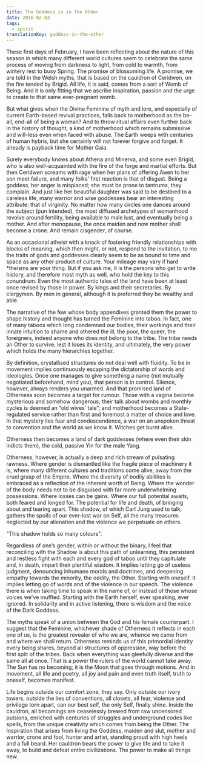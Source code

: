 ```yaml
---
title: The Goddess is in the Other
date: 2016-02-03
tags:
  - spirit
translationKey: goddess-in-the-other
---
```


These first days of February, I have been reflecting about the nature of this season in which many different world cultures seem to celebrate the same process of moving from darkness to light, from cold to warmth, from wintery rest to busy Spring. The promise of blossoming life. A promise, we are told in the Welsh myths, that is based on the cauldron of Ceridwen, on the fire tended by Brigid. All life, it is said, comes from a sort of Womb of Being. And it is only fitting that we ascribe inspiration, passion and the urge to create to that same ever-pregnant womb.

But what gives when the Divine Feminine of myth and lore, and especially of current Earth-based revival practices, falls back to motherhood as the be-all, end-all of being a woman? And to throw ritual affairs even further back in the history of thought, a kind of motherhood which remains submissive and will-less even when faced with abuse. The Earth weeps with centuries of human hybris, but she certainly will not forever forgive and forget. It already is payback time for Mother Gaia.

Surely everybody knows about Athena and Minerva, and some even Brigid, who is also well-acquainted with the fire of the forge and martial efforts. But then Ceridwen screams with rage when her plans of offering Awen to her son meet failure, and many folks’ first reaction is that of disgust. Being a goddess, her anger is misplaced; she must be prone to tantrums, they complain. And just like her beautiful daughter was said to be destined to a careless life, many warrior and wise goddesses bear an interesting attribute: that of virginity. No matter how many circles one dances around the subject (pun intended), the most diffused archetypes of womanhood revolve around fertility, being available to male lust, and eventually being a mother. And after menopause, the once maiden and now mother shall become a crone. And remain cisgender, of course.

As an occasional atheist with a knack of fostering friendly relationships with blocks of meaning, which then might, or not, respond to the invitation, to me the traits of gods and goddesses clearly seem to be as bound to time and space as any other product of culture. Your mileage may vary if hard \*theisms are your thing. But if you ask me, it is the persons who get to write history, and therefore most myth as well, who hold the key to this conundrum. Even the most authentic tales of the land have been at least once revised by those in power. By kings and their secretaries. By clergymen. By men in general, although it is preferred they be wealthy and able.

The narrative of the few whose body appendixes granted them the power to shape history and thought has turned the Feminine into taboo. In fact, one of many taboos which long condemned our bodies, their workings and their innate intuition to shame and othered the ill, the poor, the queer, the foreigners, indeed anyone who does not belong to the tribe. The tribe needs an Other to survive, lest it loses its identity, and ultimately, the very power which holds the many hierarchies together.

By definition, crystallised structures do not deal well with fluidity. To be in movement implies continuously escaping the dictatorship of words and ideologies. Once one manages to give something a name (not mutually negotiated beforehand, mind you), that person is in control. Silence, however, always renders you unarmed. And that promised land of Otherness soon becomes a target for rumour. Those with a vagina become mysterious and somehow dangerous; their talk about wombs and monthly cycles is deemed an “old wives’ tale”; and motherhood becomes a State-regulated service rather than first and foremost a matter of choice and love. In that mystery lies fear and condescendence, a war on an unspoken threat to convention and the world as we know it. Witches get burnt alive.

Otherness then becomes a land of dark goddesses (where even their skin indicts them), the cold, passive Yin for the male Yang.

Otherness, however, is actually a deep and rich stream of pulsating rawness. Where gender is dismantled like the fragile piece of machinery it is, where many different cultures and traditions come alive, away from the cruel grasp of the Empire. Where the diversity of bodily abilities is embraced as a reflection of the inherent worth of Being. Where the wonder of the body needs not to be disguised with far more underwhelming possessions. Where losses can be gains. Where our full potential awaits, both feared and longed for. The potential for life and death, of bringing about and tearing apart. This shadow, of which Carl Jung used to talk, gathers the spoils of our ever-lost war on Self, all the many treasures neglected by our alienation and the violence we perpetuate on others.

"This shadow holds so many colours".

Regardless of one’s gender, within or without the binary, I feel that reconciling with the Shadow is about this path of unlearning, this persistent and restless fight with each and every god of taboo until they capitulate and, in death, impart their plentiful wisdom. It implies letting go of useless judgment, denouncing inhumane morals and doctrines, and deepening empathy towards the minority, the oddity, the Other. Starting with oneself. It implies letting go of words and of the violence in our speech. The violence there is when taking time to speak in the name of, or instead of those whose voices we've muffled. Starting with the Earth herself, ever speaking, ever ignored. In solidarity and in active listening, there is wisdom and the voice of the Dark Goddess.

The myths speak of a union between the God and his female counterpart. I suggest that the Feminine, whichever shade of Otherness it reflects in each one of us, is the greatest revealer of who we are, whence we came from and where we shall return. Otherness reminds us of this primordial identity every being shares, beyond all structures of oppression, way before the first split of the tribes. Back when everything was gleefully diverse and the same all at once. That is a power the rulers of the world cannot take away. The Sun has no becoming; it is the Moon that goes through motions. And in movement, all life and poetry, all joy and pain and even truth itself, truth to oneself, becomes manifest.

Life begins outside our comfort zone, they say. Only outside our ivory towers, outside the lies of conventions, all closets, all fear, violence and privilege torn apart, can our best self, the only Self, finally shine. Inside the cauldron, all becomings are ceaselessly brewed from raw uncensored pulsions, enriched with centuries of struggles and underground codes like spells, from the unique creativity which comes from being the Other. The Inspiration that arises from living the Goddess, maiden and slut, mother and warrior, crone and fool, hunter and artist, standing proud with high heels and a full beard. Her cauldron bears the power to give life and to take it away, to build and defeat entire civilizations. The power to make all things new.
